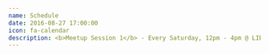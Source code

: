 ```yaml
---
name: Schedule
date: 2016-08-27 17:00:00
icon: fa-calendar
description: <b>Meetup Session 1</b> - Every Saturday, 12pm - 4pm @ LIB40G (SFSU Library) <br /><br /><b>Meetup Session 2</b> - Every Sunday, 3pm - 6pm @ LIB40G (SFSU Library)
---
```

